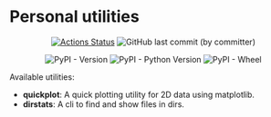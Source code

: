 # Personal utilities

<div align="center">

[![Actions Status](https://github.com/parzival1918/Personal-Utilities/workflows/Python%20tests/badge.svg)](https://github.com/parzival1918/Personal-Utilities/actions)
![GitHub last commit (by committer)](https://img.shields.io/github/last-commit/parzival1918/Personal-Utilities)

</div>

<div align="center">

![PyPI - Version](https://img.shields.io/pypi/v/pu-pjr)
![PyPI - Python Version](https://img.shields.io/pypi/pyversions/pu-pjr)
![PyPI - Wheel](https://img.shields.io/pypi/wheel/pu-pjr)

</div>

Available utilities:

* **quickplot**: A quick plotting utility for 2D data using matplotlib.
* **dirstats**: A cli to find and show files in dirs.